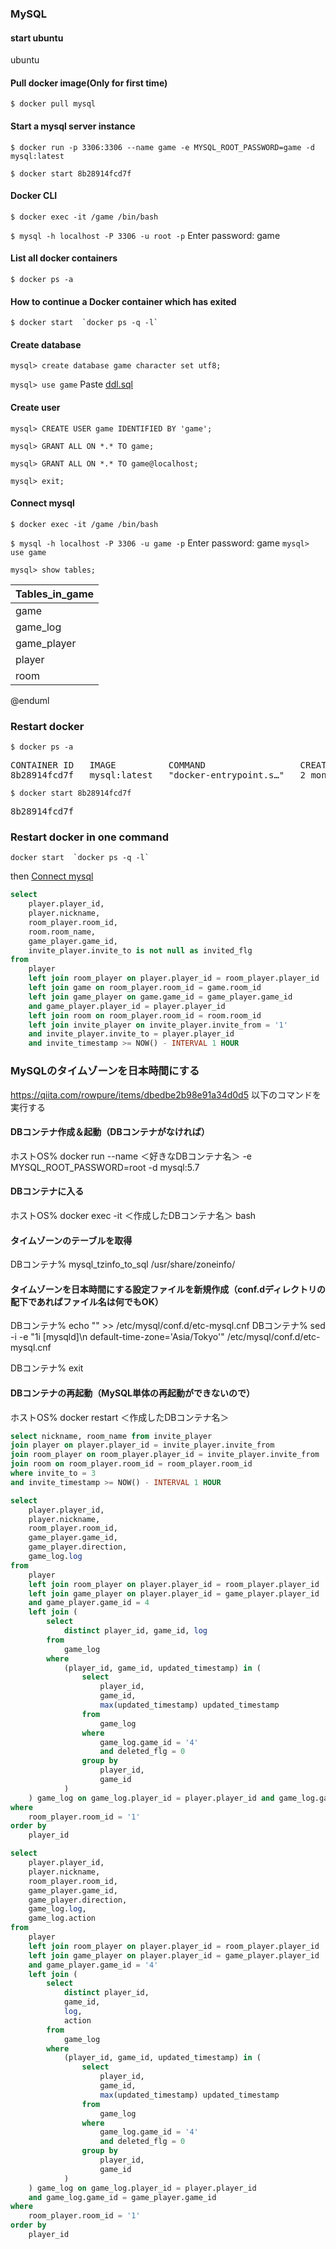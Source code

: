 ### MySQL
#### start ubuntu
ubuntu

#### Pull docker image(Only for first time)
`$ docker pull mysql`

#### Start a mysql server instance
`$ docker run -p 3306:3306 --name game -e MYSQL_ROOT_PASSWORD=game -d mysql:latest `

`$ docker start 8b28914fcd7f `

#### Docker CLI
`$ docker exec -it /game /bin/bash`

`$ mysql -h localhost -P 3306 -u root -p`
Enter password: game

#### List all docker containers
`$ docker ps -a`

#### How to continue a Docker container which has exited
```
$ docker start  `docker ps -q -l`
```

#### Create database
`mysql> create database game character set utf8;`

`mysql> use game`
Paste [ddl.sql](./ddl/ddl.sql)

#### Create user
`mysql> CREATE USER game IDENTIFIED BY 'game';`

`mysql> GRANT ALL ON *.* TO game;`

`mysql> GRANT ALL ON *.* TO game@localhost;`

`mysql> exit;`

#### Connect mysql

`$ docker exec -it /game /bin/bash`

`$ mysql -h localhost -P 3306 -u game -p`
Enter password: game
`mysql> use game`

`mysql> show tables;`

| Tables_in_game |
| -------------- |
| game           |
| game_log       |
| game_player    |
| player         |
| room           |


@enduml

### Restart docker 
`$ docker ps -a`
<pre>
CONTAINER ID   IMAGE          COMMAND                  CREATED        STATUS                       PORTS                                                  NAMES
8b28914fcd7f   mysql:latest   "docker-entrypoint.s…"   2 months ago   Exited (255) 4 minutes ago   0.0.0.0:3306->3306/tcp, :::3306->3306/tcp, 33060/tcp   game
</pre>
`$ docker start 8b28914fcd7f`
<pre>
8b28914fcd7f
</pre>
### Restart docker in one command 
```
docker start  `docker ps -q -l`
```
then [Connect mysql](#connect-mysql)


```sql
select
    player.player_id,
    player.nickname,
    room_player.room_id,
    room.room_name,
    game_player.game_id,
    invite_player.invite_to is not null as invited_flg
from
    player
    left join room_player on player.player_id = room_player.player_id
    left join game on room_player.room_id = game.room_id
    left join game_player on game.game_id = game_player.game_id
    and game_player.player_id = player.player_id
    left join room on room_player.room_id = room.room_id
    left join invite_player on invite_player.invite_from = '1'
    and invite_player.invite_to = player.player_id
    and invite_timestamp >= NOW() - INTERVAL 1 HOUR
```

### MySQLのタイムゾーンを日本時間にする
https://qiita.com/rowpure/items/dbedbe2b98e91a34d0d5
以下のコマンドを実行する

#### DBコンテナ作成＆起動（DBコンテナがなければ）
ホストOS% docker run --name ＜好きなDBコンテナ名＞ -e MYSQL_ROOT_PASSWORD=root -d mysql:5.7
#### DBコンテナに入る
ホストOS% docker exec -it ＜作成したDBコンテナ名＞ bash
#### タイムゾーンのテーブルを取得
DBコンテナ% mysql_tzinfo_to_sql /usr/share/zoneinfo/
#### タイムゾーンを日本時間にする設定ファイルを新規作成（conf.dディレクトリの配下であればファイル名は何でもOK）
DBコンテナ% echo "" >> /etc/mysql/conf.d/etc-mysql.cnf
DBコンテナ% sed -i -e "1i [mysqld]\n    default-time-zone='Asia/Tokyo'" /etc/mysql/conf.d/etc-mysql.cnf

DBコンテナ% exit
#### DBコンテナの再起動（MySQL単体の再起動ができないので）
ホストOS% docker restart ＜作成したDBコンテナ名＞

```sql
select nickname, room_name from invite_player
join player on player.player_id = invite_player.invite_from
join room_player on room_player.player_id = invite_player.invite_from
join room on room_player.room_id = room_player.room_id
where invite_to = 3
and invite_timestamp >= NOW() - INTERVAL 1 HOUR
```



```sql
select
    player.player_id,
    player.nickname,
    room_player.room_id,
    game_player.game_id,
    game_player.direction,
    game_log.log
from
    player
    left join room_player on player.player_id = room_player.player_id
    left join game_player on player.player_id = game_player.player_id
    and game_player.game_id = 4
    left join (
        select
            distinct player_id, game_id, log
        from
            game_log
        where
            (player_id, game_id, updated_timestamp) in (
                select
                    player_id,
                    game_id,
                    max(updated_timestamp) updated_timestamp
                from
                    game_log
                where
                    game_log.game_id = '4'
                    and deleted_flg = 0
                group by
                    player_id,
                    game_id
            )
    ) game_log on game_log.player_id = player.player_id and game_log.game_id = game_player.game_id
where
    room_player.room_id = '1'
order by
    player_id
```

```sql
select
    player.player_id,
    player.nickname,
    room_player.room_id,
    game_player.game_id,
    game_player.direction,
    game_log.log,
    game_log.action
from
    player
    left join room_player on player.player_id = room_player.player_id
    left join game_player on player.player_id = game_player.player_id
    and game_player.game_id = '4'
    left join (
        select
            distinct player_id,
            game_id,
            log,
            action
        from
            game_log
        where
            (player_id, game_id, updated_timestamp) in (
                select
                    player_id,
                    game_id,
                    max(updated_timestamp) updated_timestamp
                from
                    game_log
                where
                    game_log.game_id = '4'
                    and deleted_flg = 0
                group by
                    player_id,
                    game_id
            )
    ) game_log on game_log.player_id = player.player_id
    and game_log.game_id = game_player.game_id
where
    room_player.room_id = '1'
order by
    player_id
```